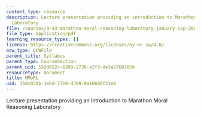 ```yaml
---
content_type: resource
description: Lecture presentation providing an introduction to Marathon Moral Reasoning
  Laboratory
file: /courses/9-93-marathon-moral-reasoning-laboratory-january-iap-2007/368c030b1ebd77b9d3098a16680f21e8_intro_lecture.pdf
file_type: application/pdf
learning_resource_types: []
license: https://creativecommons.org/licenses/by-nc-sa/4.0/
ocw_type: OCWFile
parent_title: Syllabus
parent_type: CourseSection
parent_uid: 532d652c-6203-2730-a2f3-de3a3768385b
resourcetype: Document
title: MMoRL
uid: 368c030b-1ebd-77b9-d309-8a16680f21e8
---
```

Lecture presentation providing an introduction to Marathon Moral Reasoning Laboratory